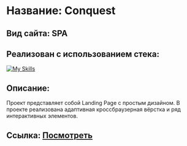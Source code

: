 # Название: Conquest
## Вид сайта: SPA
## Реализован с использованием стека:

[![My Skills](https://skillicons.dev/icons?i=html,sass,js,gulp)](https://skillicons.dev)

## Описание:
Проект представляет собой Landing Page с простым дизайном. В проекте реализована адаптивная кроссбраузерная вёрстка и ряд интерактивных элементов.

## Ссылка: [Посмотреть](https://ru.legacy.reactjs.org/docs/components-and-props.html)